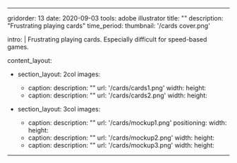 ---

gridorder: 13
date: 2020-09-03
tools: adobe illustrator
title: ""
description: "Frustrating playing cards"
time_period:
thumbnail: '/cards cover.png'

intro: |
  Frustrating playing cards. Especially difficult for speed-based games.

content_layout:
  - section_layout: 2col
    images:
      - caption:
        description: ""
        url: '/cards/cards1.png'
        width:
        height:
      - caption:
        description: ""
        url: '/cards/cards2.png'
        width:
        height:

  - section_layout: 3col
    images:
      - caption:
        description: ""
        url: '/cards/mockup1.png'
        positioning: 
        width:
        height:
      - caption:
        description: ""
        url: '/cards/mockup2.png'
        width:
        height:
      - caption:
        description: ""
        url: '/cards/mockup3.png'
        width:
        height:

---
